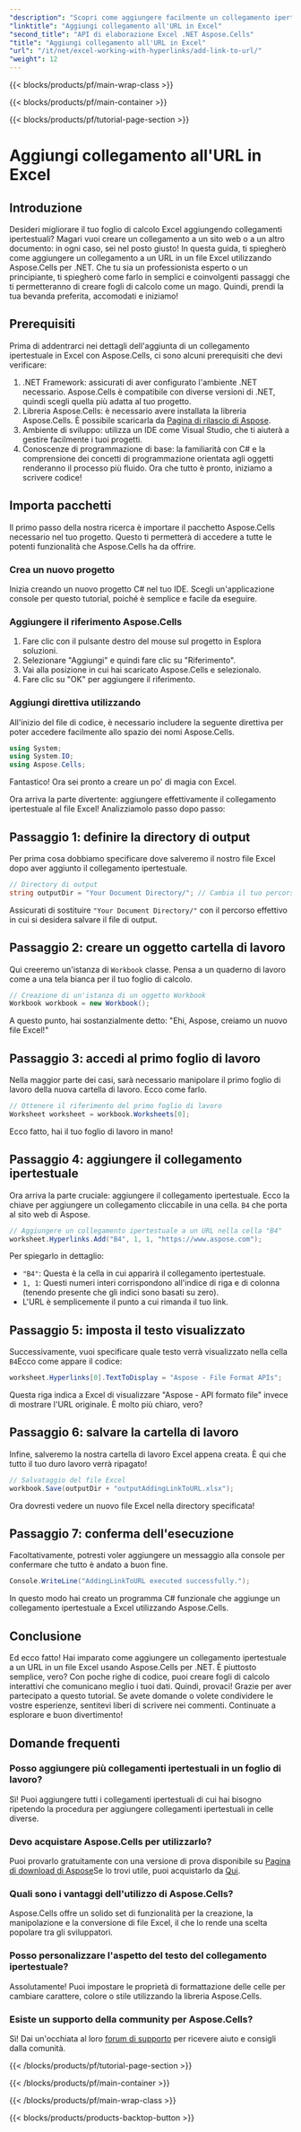 ```yaml
---
"description": "Scopri come aggiungere facilmente un collegamento ipertestuale URL in Excel utilizzando Aspose.Cells per .NET con questo tutorial dettagliato. Semplifica i tuoi fogli di calcolo."
"linktitle": "Aggiungi collegamento all'URL in Excel"
"second_title": "API di elaborazione Excel .NET Aspose.Cells"
"title": "Aggiungi collegamento all'URL in Excel"
"url": "/it/net/excel-working-with-hyperlinks/add-link-to-url/"
"weight": 12
---
```


{{< blocks/products/pf/main-wrap-class >}}

{{< blocks/products/pf/main-container >}}

{{< blocks/products/pf/tutorial-page-section >}}

# Aggiungi collegamento all'URL in Excel

## Introduzione
Desideri migliorare il tuo foglio di calcolo Excel aggiungendo collegamenti ipertestuali? Magari vuoi creare un collegamento a un sito web o a un altro documento: in ogni caso, sei nel posto giusto! In questa guida, ti spiegherò come aggiungere un collegamento a un URL in un file Excel utilizzando Aspose.Cells per .NET. Che tu sia un professionista esperto o un principiante, ti spiegherò come farlo in semplici e coinvolgenti passaggi che ti permetteranno di creare fogli di calcolo come un mago. Quindi, prendi la tua bevanda preferita, accomodati e iniziamo!
## Prerequisiti
Prima di addentrarci nei dettagli dell'aggiunta di un collegamento ipertestuale in Excel con Aspose.Cells, ci sono alcuni prerequisiti che devi verificare:
1. .NET Framework: assicurati di aver configurato l'ambiente .NET necessario. Aspose.Cells è compatibile con diverse versioni di .NET, quindi scegli quella più adatta al tuo progetto.
2. Libreria Aspose.Cells: è necessario avere installata la libreria Aspose.Cells. È possibile scaricarla da [Pagina di rilascio di Aspose](https://releases.aspose.com/cells/net/).
3. Ambiente di sviluppo: utilizza un IDE come Visual Studio, che ti aiuterà a gestire facilmente i tuoi progetti.
4. Conoscenze di programmazione di base: la familiarità con C# e la comprensione dei concetti di programmazione orientata agli oggetti renderanno il processo più fluido.
Ora che tutto è pronto, iniziamo a scrivere codice!
## Importa pacchetti
Il primo passo della nostra ricerca è importare il pacchetto Aspose.Cells necessario nel tuo progetto. Questo ti permetterà di accedere a tutte le potenti funzionalità che Aspose.Cells ha da offrire.
### Crea un nuovo progetto
Inizia creando un nuovo progetto C# nel tuo IDE. Scegli un'applicazione console per questo tutorial, poiché è semplice e facile da eseguire.
### Aggiungere il riferimento Aspose.Cells
1. Fare clic con il pulsante destro del mouse sul progetto in Esplora soluzioni.
2. Selezionare "Aggiungi" e quindi fare clic su "Riferimento".
3. Vai alla posizione in cui hai scaricato Aspose.Cells e selezionalo.
4. Fare clic su "OK" per aggiungere il riferimento.
### Aggiungi direttiva utilizzando
All'inizio del file di codice, è necessario includere la seguente direttiva per poter accedere facilmente allo spazio dei nomi Aspose.Cells.
```csharp
using System;
using System.IO;
using Aspose.Cells;
```
Fantastico! Ora sei pronto a creare un po' di magia con Excel.

Ora arriva la parte divertente: aggiungere effettivamente il collegamento ipertestuale al file Excel! Analizziamolo passo dopo passo:
## Passaggio 1: definire la directory di output
Per prima cosa dobbiamo specificare dove salveremo il nostro file Excel dopo aver aggiunto il collegamento ipertestuale. 
```csharp
// Directory di output
string outputDir = "Your Document Directory/"; // Cambia il tuo percorso
```
Assicurati di sostituire `"Your Document Directory/"` con il percorso effettivo in cui si desidera salvare il file di output. 
## Passaggio 2: creare un oggetto cartella di lavoro
Qui creeremo un'istanza di `Workbook` classe. Pensa a un quaderno di lavoro come a una tela bianca per il tuo foglio di calcolo.
```csharp
// Creazione di un'istanza di un oggetto Workbook
Workbook workbook = new Workbook();
```
A questo punto, hai sostanzialmente detto: "Ehi, Aspose, creiamo un nuovo file Excel!"
## Passaggio 3: accedi al primo foglio di lavoro
Nella maggior parte dei casi, sarà necessario manipolare il primo foglio di lavoro della nuova cartella di lavoro. Ecco come farlo.
```csharp
// Ottenere il riferimento del primo foglio di lavoro
Worksheet worksheet = workbook.Worksheets[0];
```
Ecco fatto, hai il tuo foglio di lavoro in mano!
## Passaggio 4: aggiungere il collegamento ipertestuale
Ora arriva la parte cruciale: aggiungere il collegamento ipertestuale. Ecco la chiave per aggiungere un collegamento cliccabile in una cella. `B4` che porta al sito web di Aspose.
```csharp
// Aggiungere un collegamento ipertestuale a un URL nella cella "B4"
worksheet.Hyperlinks.Add("B4", 1, 1, "https://www.aspose.com");
```
Per spiegarlo in dettaglio:
- `"B4"`: Questa è la cella in cui apparirà il collegamento ipertestuale.
- `1, 1`: Questi numeri interi corrispondono all'indice di riga e di colonna (tenendo presente che gli indici sono basati su zero).
- L'URL è semplicemente il punto a cui rimanda il tuo link.
## Passaggio 5: imposta il testo visualizzato
Successivamente, vuoi specificare quale testo verrà visualizzato nella cella `B4`Ecco come appare il codice:
```csharp
worksheet.Hyperlinks[0].TextToDisplay = "Aspose - File Format APIs";
```
Questa riga indica a Excel di visualizzare "Aspose - API formato file" invece di mostrare l'URL originale. È molto più chiaro, vero?
## Passaggio 6: salvare la cartella di lavoro
Infine, salveremo la nostra cartella di lavoro Excel appena creata. È qui che tutto il tuo duro lavoro verrà ripagato!
```csharp
// Salvataggio del file Excel
workbook.Save(outputDir + "outputAddingLinkToURL.xlsx");
```
Ora dovresti vedere un nuovo file Excel nella directory specificata!
## Passaggio 7: conferma dell'esecuzione
Facoltativamente, potresti voler aggiungere un messaggio alla console per confermare che tutto è andato a buon fine.
```csharp
Console.WriteLine("AddingLinkToURL executed successfully.");
```
In questo modo hai creato un programma C# funzionale che aggiunge un collegamento ipertestuale a Excel utilizzando Aspose.Cells.
## Conclusione
Ed ecco fatto! Hai imparato come aggiungere un collegamento ipertestuale a un URL in un file Excel usando Aspose.Cells per .NET. È piuttosto semplice, vero? Con poche righe di codice, puoi creare fogli di calcolo interattivi che comunicano meglio i tuoi dati. Quindi, provaci!
Grazie per aver partecipato a questo tutorial. Se avete domande o volete condividere le vostre esperienze, sentitevi liberi di scrivere nei commenti. Continuate a esplorare e buon divertimento!
## Domande frequenti
### Posso aggiungere più collegamenti ipertestuali in un foglio di lavoro?  
Sì! Puoi aggiungere tutti i collegamenti ipertestuali di cui hai bisogno ripetendo la procedura per aggiungere collegamenti ipertestuali in celle diverse.
### Devo acquistare Aspose.Cells per utilizzarlo?  
Puoi provarlo gratuitamente con una versione di prova disponibile su [Pagina di download di Aspose](https://releases.aspose.com/)Se lo trovi utile, puoi acquistarlo da [Qui](https://purchase.aspose.com/buy).
### Quali sono i vantaggi dell'utilizzo di Aspose.Cells?  
Aspose.Cells offre un solido set di funzionalità per la creazione, la manipolazione e la conversione di file Excel, il che lo rende una scelta popolare tra gli sviluppatori.
### Posso personalizzare l'aspetto del testo del collegamento ipertestuale?  
Assolutamente! Puoi impostare le proprietà di formattazione delle celle per cambiare carattere, colore o stile utilizzando la libreria Aspose.Cells.
### Esiste un supporto della community per Aspose.Cells?  
Sì! Dai un'occhiata al loro [forum di supporto](https://forum.aspose.com/c/cells/9) per ricevere aiuto e consigli dalla comunità.

{{< /blocks/products/pf/tutorial-page-section >}}

{{< /blocks/products/pf/main-container >}}

{{< /blocks/products/pf/main-wrap-class >}}

{{< blocks/products/products-backtop-button >}}